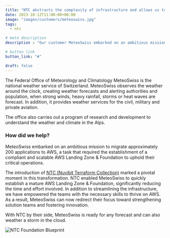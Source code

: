 ```yaml
---
title: "NTC abstracts the complexity of infrastructure and allows us to focus on delivering business value."
date: 2023-10-12T11:00:00+06:00
image: "images/customers/meteoswiss.jpg"
tags:
  - ntc

# meta description
description : "Our customer MeteoSwiss embarked on an ambitious mission to migrate approximately 200 applications to AWS and NTC (Nuvibit Terraform Collection) is paving the way."

# button link
button_link: "#"

draft: false
---
```


The Federal Office of Meteorology and Climatology MeteoSwiss is the national weather service of Switzerland.
MeteoSwiss observes the weather around the clock, creating weather forecasts and alerting authorities and population, when strong winds, heavy rainfall, storms or heat waves are forecast. 
In addition, it provides weather services for the civil, military and private aviation. 

The office also carries out a program of research and development to understand the weather and climate in the Alps.

### How did we help?

MeteoSwiss embarked on an ambitious mission to migrate approximately 200 applications to AWS, a task that required the establishment of a compliant and scalable AWS Landing Zone & Foundation to uphold their critical operations.

The introduction of [NTC (Nuvibit Terraform Collection)](/solutions/terraform-collection 'What is NTC?') marked a pivotal moment in this transformation. 
NTC enabled MeteoSwiss to quickly establish a mature AWS Landing Zone & Foundation, significantly reducing the time and effort involved. 
In addition to streamlining the infrastructure, we have empowered the teams with the necessary skills to thrive on AWS. 
As a result, MeteoSwiss can now redirect their focus toward strengthening solution teams and fostering innovation.

With NTC by their side, MeteoSwiss is ready for any forecast and can also weather a storm in the cloud.

![NTC Foundation Blueprint](images/solutions/ntc-foundation-blueprint.png)